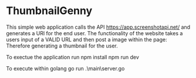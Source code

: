 # ThumbnailGenny
This simple web application calls the API https://app.screenshotapi.net/ and generates a URl for the end user.
The functionality of the website takes a users input of a VALID URL and then post a image within the page: Therefore generating a thumbnail for the user.

To exectue the application run
npm install
npm run dev

To execute within golang
go run .\main\server.go